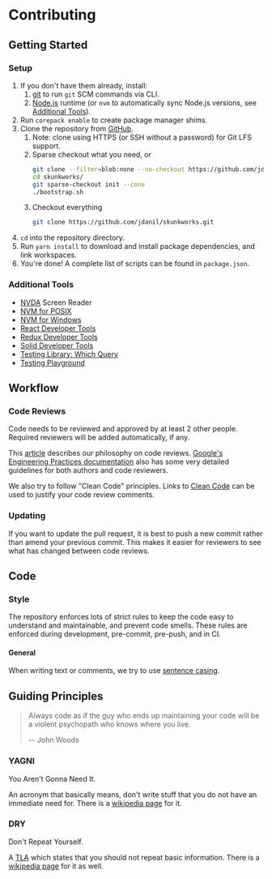 # Contributing

## Getting Started

### Setup

1. If you don't have them already, install:
   1. [git](https://git-scm.com/) to run `git` SCM commands via CLI.
   1. [Node.js](https://nodejs.org/) runtime (or `nvm` to automatically sync Node.js versions, see [Additional Tools](#additional-tools)).
1. Run `corepack enable` to create package manager shims.
1. Clone the repository from [GitHub](https://github.com/jdanil/skunkworks).
   1. Note: clone using HTTPS (or SSH without a password) for Git LFS support.
   1. Sparse checkout what you need, or
      ```bash
      git clone --filter=blob:none --no-checkout https://github.com/jdanil/skunkworks.git
      cd skunkworks/
      git sparse-checkout init --cone
      ./bootstrap.sh
      ```
   1. Checkout everything
      ```bash
      git clone https://github.com/jdanil/skunkworks.git
      ```
1. `cd` into the repository directory.
1. Run `yarn install` to download and install package dependencies, and link workspaces.
1. You're done! A complete list of scripts can be found in `package.json`.

### Additional Tools

- [NVDA](https://www.nvaccess.org/download/) Screen Reader
- [NVM for POSIX](https://github.com/nvm-sh/nvm)
- [NVM for Windows](https://github.com/coreybutler/nvm-windows)
- [React Developer Tools](https://chrome.google.com/webstore/detail/react-developer-tools/fmkadmapgofadopljbjfkapdkoienihi)
- [Redux Developer Tools](https://chrome.google.com/webstore/detail/redux-devtools/lmhkpmbekcpmknklioeibfkpmmfibljd)
- [Solid Developer Tools](https://chromewebstore.google.com/detail/solid-devtools/kmcfjchnmmaeeagadbhoofajiopoceel)
- [Testing Library: Which Query](https://chrome.google.com/webstore/detail/testing-library-which-que/olmmagdolfehlpjmbkmondggbebeimoh)
- [Testing Playground](https://chrome.google.com/webstore/detail/testing-playground/hejbmebodbijjdhflfknehhcgaklhano)

## Workflow

### Code Reviews

Code needs to be reviewed and approved by at least 2 other people.
Required reviewers will be added automatically, if any.

This [article](https://medium.com/palantir/code-review-best-practices-19e02780015f) describes our philosophy on code reviews.
[Google's Engineering Practices documentation](https://google.github.io/eng-practices/review/) also has some very detailed guidelines for both authors and code reviewers.

We also try to follow "Clean Code" principles.
Links to [Clean Code](https://moderatemisbehaviour.github.io/clean-code-smells-and-heuristics/) can be used to justify your code review comments.

### Updating

If you want to update the pull request, it is best to push a new commit rather than amend your previous commit.
This makes it easier for reviewers to see what has changed between code reviews.

## Code

### Style

The repository enforces lots of strict rules to keep the code easy to understand and maintainable, and prevent code smells.
These rules are enforced during development, pre-commit, pre-push, and in CI.

#### General

When writing text or comments, we try to use [sentence casing](https://en.wiktionary.org/wiki/sentence_case).

## Guiding Principles

> Always code as if the guy who ends up maintaining your code will be a violent psychopath who knows where you live.
>
> -- John Woods

### YAGNI

You Aren't Gonna Need It.

An acronym that basically means, don't write stuff that you do not have an immediate need for.
There is a [wikipedia page](https://en.wikipedia.org/wiki/You_aren%27t_gonna_need_it) for it.

### DRY

Don't Repeat Yourself.

A [TLA](https://en.wikipedia.org/wiki/Three-letter_acronym) which states that you should not repeat basic information.
There is a [wikipedia page](https://en.wikipedia.org/wiki/Don%27t_repeat_yourself) for it as well.
